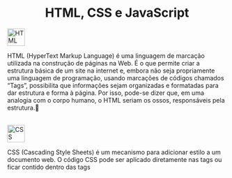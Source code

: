 <h1 align="center"> HTML, CSS e JavaScript </h1>

<img height="40em" alt="HTML" src="https://img.shields.io/badge/HTML5-22272E?style=for-the-badge&logo=html5&logoColor=E34F26"/>
<p> HTML (HyperText Markup Language) é uma linguagem de marcação utilizada na construção de páginas na Web. É o que permite criar a estrutura básica de um site na internet e, embora não seja propriamente uma linguagem de programação, usando marcações de códigos chamados “Tags”, possibilita que informações sejam organizadas e formatadas para dar estrutura e forma à página. Por isso, pode-se dizer que, em uma analogia com o corpo humano, o HTML seriam os ossos, responsáveis pela estrutura.🦴 </p>

<br>

<img height="40em" alt="CSS" src="https://img.shields.io/badge/CSS3-22272E?style=for-the-badge&logo=css3&logoColor=1572B6"/>
<p> CSS (Cascading Style Sheets) é um mecanismo para adicionar estilo a um documento web. O código CSS pode ser aplicado diretamente nas tags ou ficar contido dentro das tags <style>. Também é possível, em vez de colocar a formatação dentro do documento, criar um link para um arquivo CSS que contém os estilos. Por isso, na analogia do corpo humano, o HTML seria a pele, responsável pelo estilo/embelezamento (o emoji de sangue foi utilizado pois a boa circulação de sanuge auxilia na melhoria da quaidade da pele). 🩸 </p>

<br>

<img height="40em" alt="JavaScript" src="https://img.shields.io/badge/JavaScript-22272E?style=for-the-badge&logo=javascript&logoColor=F7DF1E"/>
<p> JavaScript é uma linguagem de programação interpretada estruturada, de script em alto nível com tipagem dinâmica fraca e multiparadigma. Juntamente com HTML e CSS, o JavaScript é uma das três principais tecnologias da World Wide Web. Pode-se dizer que o JavaScript seriam os músculos do corpo, responsáveis por tornar a aplicação funcional. 🧠</p>

<br>

<h3> O que será encontrado ao longo desse repositório? </h3>
<p> Ao longo desse repositórios serão encontrados meus projetos e códigos em HTML, CSS e JavaScript, podendo ter explicações e anotações sobre alguns assuntos das linguagens, como uma "aula/anotação". </p>

<br>

>🛑 NOTA: O repositório é constantemente atualizado. Podem haver códigos não funcionando e projetos pessoais inacabados.

<br>

<div align="center">
<img height="300em" alt="JavaScript Logo" src="https://user-images.githubusercontent.com/102625628/180664723-60f62132-1fdf-4c43-a1dd-02b32ad2a073.png"/>
</div>
